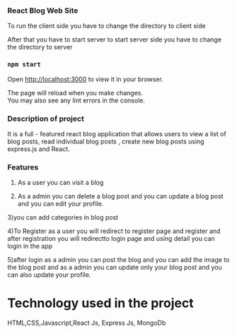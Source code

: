 ### React Blog Web Site

To run the client side you have to change the directory to client side

After that you have to start server to start server side you have to change the directory to server

### `npm start`
Open [http://localhost:3000](http://localhost:3000) to view it in your browser.

The page will reload when you make changes.\
You may also see any lint errors in the console.


### Description of project

It is a full - featured react blog application that allows users to view a list of blog posts, read individual blog posts , create new blog posts using express.js and React.


### Features
1) As a user you  can visit a blog

2) As a admin you can delete a blog post and you can update a blog post and you can edit your profile.

3)you can add categories in blog post

4)To Register as a user you will redirect to register page and register and after registration you will redirectto login page and using detail you can login in the app

5)after login as a admin you can post the blog and you can add the image to the blog post and as a admin you can update only your blog post and you can also update your profile.


#  Technology used in the project
HTML,CSS,Javascript,React Js, Express Js, MongoDb